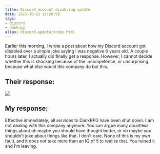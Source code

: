 ```yaml
---
title: Discord account disabling update
date: 2023-10-21 12:26:59
tags:
- discord
- dankrpg
alias: discord-update/index.html
---
```


Earlier this morning, I wrote a post about how my Discord account got disabled over a simple joke saying I was negative 6 years old. A couple hours later, I actually did finally get a response. However, I cannot decide whether this is shocking because of the incompetence, or unsurprising because what else would this company do but this.

## Their response:
![](/images/ev3.png)

## My response:
Effective immediately, all services to DankRPG have been shut down. I am not dealing with this company anymore. You can argue many countless things about oh maybe you should have thought better, or oh maybe you shouldn't joke about things like that. I don't care. None of this is my own fault, and it does not take more than an IQ of 5 to realise that. You ruined it and I'm leaving.